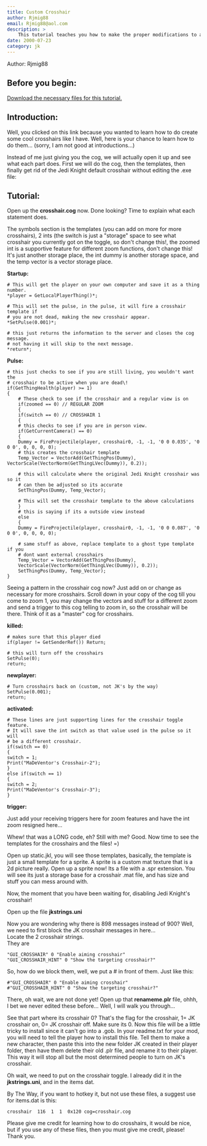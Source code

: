 ```yaml
---
title: Custom Crosshair
author: Rjmig88
email: Rjmig88@aol.com
description: >
    This tutorial teaches you how to make the proper modifications to add your own customized crosshair image..
date: 2000-07-23
category: jk
---
```


Author: Rjmig88

## Before you begin:  
[Download the necessary files for this tutorial.](crosshair.zip)

## Introduction:  
Well, you clicked on this link because you wanted to learn how to do
create some cool crosshairs like I have. Well, here is your chance to
learn how to do them... (sorry, I am not good at introductions...)

Instead of me just giving you the cog, we will actually open it up and
see what each part does. First we will do the cog, then the templates,
then finally get rid of the Jedi Knight default crosshair without
editing the .exe file:

## Tutorial:  
Open up the **crosshair.cog** now. Done looking? Time to explain what
each statement does.

The symbols section is the templates (you can add on more for more
crosshairs), 2 ints (the switch is just a "storage" space to see what
crosshair you currently got on the toggle, so don't change this\!, the
zoomed int is a supportive feature for different zoom functions, don't
change this\! It's just another storage place, the int dummy is another
storage space, and the temp vector is a vector storage place.

**Startup:**

```
# This will get the player on your own computer and save it as a thing number.  
*player = GetLocalPlayerThing()*;

# This will set the pulse, in the pulse, it will fire a crosshair template if 
# you are not dead, making the new crosshair appear.  
*SetPulse(0.001)*;

# this just returns the information to the server and closes the cog message.  
# not having it will skip to the next message.
*return*;
```

**Pulse:**

```
# this just checks to see if you are still living, you wouldn't want the 
# crosshair to be active when you are dead\!  
if(GetThingHealth(player) >= 1)
{  
    # These check to see if the crosshair and a regular view is on
    if(zoomed == 0) // REGULAR ZOOM  
    {
    if(switch == 0) // CROSSHAIR 1  
    {  
    # this checks to see if you are in person view.
    if(GetCurrentCamera() == 0)  
    {  
    Dummy = FireProjectile(player, crosshair0, -1, -1, '0 0 0.035', '0 0 0', 0, 0, 0, 0);
    # this creates the crosshair template
    Temp_Vector = VectorAdd(GetThingPos(Dummy), VectorScale(VectorNorm(GetThingLVec(Dummy)), 0.2));

    # this will calculate where the original Jedi Knight crosshair was so it
    # can then be adjusted so its accurate 
    SetThingPos(Dummy, Temp_Vector);

    # This will set the crosshair template to the above calculations
    }  
    # this is saying if its a outside view instead
    else  
    {  
    Dummy = FireProjectile(player, crosshair0, -1, -1, '0 0 0.087', '0 0 0', 0, 0, 0, 0);

    # same stuff as above, replace template to a ghost type template if you
    # dont want external crosshairs
    Temp_Vector = VectorAdd(GetThingPos(Dummy),
    VectorScale(VectorNorm(GetThingLVec(Dummy)), 0.2));  
    SetThingPos(Dummy, Temp_Vector);  
}  
```

Seeing a pattern in the crosshair cog now? Just add on or change as
necessary for more crosshairs. Scroll down in your copy of the cog till
you come to zoom 1, you may change the vectors and stuff for a different
zoom and send a trigger to this cog telling to zoom in, so the crosshair
will be there. Think of it as a "master" cog for crosshairs.

**killed:**

```
# makes sure that this player died  
if(player != GetSenderRef()) Return;

# this will turn off the crosshairs  
SetPulse(0);
return;  
```

**newplayer:**

```
# Turn crosshairs back on (custom, not JK's by the way)  
SetPulse(0.001);
return;  
```
  
**activated:**

```
# These lines are just supporting lines for the crosshair toggle feature.
# It will save the int switch as that value used in the pulse so it will
# be a different crosshair.  
if(switch == 0)  
{  
switch = 1;  
Print("MaDeVentor's Crosshair-2");  
}  
else if(switch == 1)  
{  
switch = 2;  
Print("MaDeVentor's Crosshair-3");  
}
```
  
**trigger:**

Just add your receiving triggers here for zoom features and have the int
zoom resigned here...  
  
Whew\! that was a LONG code, eh? Still with me? Good. Now time to see
the templates for the crosshairs and the files\! =)  
  
Open up static.jkl, you will see those templates, basically, the
template is just a small template for a sprite. A sprite is a custom mat
texture that is a 2d picture really. Open up a sprite now\! Its a file
with a .spr extension. You will see its just a storage base for a
crosshair .mat file, and has size and stuff you can mess around with.  
  
Now, the moment that you have been waiting for, disabling Jedi Knight's
crosshair\!

Open up the file **jkstrings.uni**

Now you are wondering why there is 898 messages instead of 900? Well, we
need to first block the JK crosshair messages in here...  
Locate the 2 crosshair strings.  
They are  

```
"GUI_CROSSHAIR" 0 "Enable aiming crosshair"  
"GUI_CROSSHAIR_HINT" 0 "Show the targeting crosshair?"  
```

So, how do we block them, well, we put a \# in front of them. Just like
this:

```
#"GUI_CROSSHAIR" 0 "Enable aiming crosshair"  
#"GUI_CROSSHAIR_HINT" 0 "Show the targeting crosshair?"  
```

There, oh wait, we are not done yet\! Open up that **renameme.plr**
file, ohhh, I bet we never edited these before... Well, I will walk you
through...

See that part where its crosshair 0? That's the flag for the crosshair,
1= JK crosshair on, 0= JK crosshair off. Make sure its 0. Now this file
will be a little tricky to install since it can't go into a .gob. In
your readme.txt for your mod, you will need to tell the player how to
install this file. Tell them to make a new character, then paste this
into the new folder JK created in their player folder, then have them
delete their old .plr file, and rename it to their player. This way it
will stop all but the most determined people to turn on JK's crosshair.

Oh wait, we need to put on the crosshair toggle. I already did it in the
**jkstrings.uni**, and in the items dat.

By The Way, if you want to hotkey it, but not use these files, a suggest
use for items.dat is this:  

```
crosshair  116  1  1  0x120 cog=crosshair.cog  
```
  
Please give me credit for learning how to do crosshairs, it would be
nice, but if you use any of these files, then you must give me credit,
please\! Thank you.

